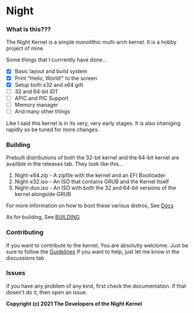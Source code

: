 # Night

### What is this???

The Night Kernel is a simple monolithic multi-arch kernel. It is a hobby project of mine.

Some things that I currrently have done...

- [x] Basic layout and build system
- [x] Print "Hello, World!" to the screen
- [x] Setup both x32 and x64 gdt
- [ ] 32 and 64-bit IDT
- [ ] APIC and PIC Support
- [ ] Memory manager
- [ ] And many other things

Like I said this kernel is in its very, very early stages.
It is also chaniging rapidly so be tuned for more changes.

### Building

Prebuilt distributions of both the 32-bit kernel and the 64-bit kernel are availible in the releases tab.
They look like this...

1. Night-x64.zip - A zipfile with the kernel and an EFI Bootloader
2. Night-x32.iso - An ISO that contains GRUB and the Kernel Itself
3. Night-duo.iso - An ISO with both the 32 and 64-bit versions of the kernel alongside GRUB

For more information on how to boot these various distros, See [Docs](docs/RUNNING.md)

As for building, See [BUILDING](docs/BUILDING.md)

### Contributing

If you want to contribute to the kernel, You are absolutly welclome.
Just be sure to follow the [Guidelines](docs/STANDARD.md)
If you want to help, just let me know in the discussions tab

### Issues

If you have any problem of any kind, first check the documentation.
If that dosen't do it, then open an issue.

**Copyright (c) 2021 The Developers of the Night Kernel**
